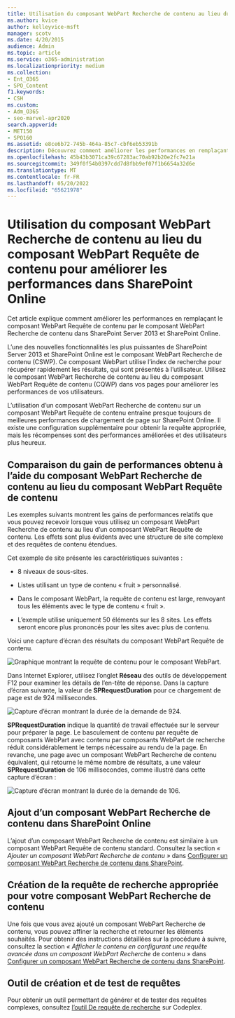 ```yaml
---
title: Utilisation du composant WebPart Recherche de contenu au lieu du composant WebPart Requête de contenu pour améliorer les performances dans SharePoint Online
ms.author: kvice
author: kelleyvice-msft
manager: scotv
ms.date: 4/20/2015
audience: Admin
ms.topic: article
ms.service: o365-administration
ms.localizationpriority: medium
ms.collection:
- Ent_O365
- SPO_Content
f1.keywords:
- CSH
ms.custom:
- Adm_O365
- seo-marvel-apr2020
search.appverid:
- MET150
- SPO160
ms.assetid: e8ce6b72-745b-464a-85c7-cbf6eb53391b
description: Découvrez comment améliorer les performances en remplaçant le composant WebPart Requête de contenu par le composant WebPart Recherche de contenu dans SharePoint Server 2013 et SharePoint Online.
ms.openlocfilehash: 45b43b3071ca39c67283ac70ab92b20e2fc7e21a
ms.sourcegitcommit: 349f0f54b0397cdd7d8fbb9ef07f1b6654a32d6e
ms.translationtype: MT
ms.contentlocale: fr-FR
ms.lasthandoff: 05/20/2022
ms.locfileid: "65621978"
---
```

# <a name="using-content-search-web-part-instead-of-content-query-web-part-to-improve-performance-in-sharepoint-online"></a>Utilisation du composant WebPart Recherche de contenu au lieu du composant WebPart Requête de contenu pour améliorer les performances dans SharePoint Online

Cet article explique comment améliorer les performances en remplaçant le composant WebPart Requête de contenu par le composant WebPart Recherche de contenu dans SharePoint Server 2013 et SharePoint Online.
  
L’une des nouvelles fonctionnalités les plus puissantes de SharePoint Server 2013 et SharePoint Online est le composant WebPart Recherche de contenu (CSWP). Ce composant WebPart utilise l’index de recherche pour récupérer rapidement les résultats, qui sont présentés à l’utilisateur. Utilisez le composant WebPart Recherche de contenu au lieu du composant WebPart Requête de contenu (CQWP) dans vos pages pour améliorer les performances de vos utilisateurs.
  
L’utilisation d’un composant WebPart Recherche de contenu sur un composant WebPart Requête de contenu entraîne presque toujours de meilleures performances de chargement de page sur SharePoint Online. Il existe une configuration supplémentaire pour obtenir la requête appropriée, mais les récompenses sont des performances améliorées et des utilisateurs plus heureux.
  
## <a name="comparing-the-performance-gain-you-get-from-using-content-search-web-part-instead-of-content-query-web-part"></a>Comparaison du gain de performances obtenu à l’aide du composant WebPart Recherche de contenu au lieu du composant WebPart Requête de contenu

Les exemples suivants montrent les gains de performances relatifs que vous pouvez recevoir lorsque vous utilisez un composant WebPart Recherche de contenu au lieu d’un composant WebPart Requête de contenu. Les effets sont plus évidents avec une structure de site complexe et des requêtes de contenu étendues.
  
Cet exemple de site présente les caractéristiques suivantes :
  
- 8 niveaux de sous-sites.
    
- Listes utilisant un type de contenu « fruit » personnalisé.
    
- Dans le composant WebPart, la requête de contenu est large, renvoyant tous les éléments avec le type de contenu « fruit ».
    
- L’exemple utilise uniquement 50 éléments sur les 8 sites. Les effets seront encore plus prononcés pour les sites avec plus de contenu.
    
Voici une capture d’écran des résultats du composant WebPart Requête de contenu.
  
![Graphique montrant la requête de contenu pour le composant WebPart.](../media/b3d41f20-dfe5-46ed-9c0a-31057e82de33.png)
  
Dans Internet Explorer, utilisez l’onglet **Réseau** des outils de développement F12 pour examiner les détails de l’en-tête de réponse. Dans la capture d’écran suivante, la valeur de **SPRequestDuration** pour ce chargement de page est de 924 millisecondes. 
  
![Capture d’écran montrant la durée de la demande de 924.](../media/343571f2-a249-4de2-bc11-2cee93498aea.png)
  
 **SPRequestDuration** indique la quantité de travail effectuée sur le serveur pour préparer la page. Le basculement de contenu par requête de composants WebPart avec contenu par composants WebPart de recherche réduit considérablement le temps nécessaire au rendu de la page. En revanche, une page avec un composant WebPart Recherche de contenu équivalent, qui retourne le même nombre de résultats, a une valeur **SPRequestDuration** de 106 millisecondes, comme illustré dans cette capture d’écran : 
  
![Capture d’écran montrant la durée de la demande de 106.](../media/b46387ac-660d-4e5e-a11c-cc430e912962.png)
  
## <a name="adding-a-content-search-web-part-in-sharepoint-online"></a>Ajout d’un composant WebPart Recherche de contenu dans SharePoint Online

L’ajout d’un composant WebPart Recherche de contenu est similaire à un composant WebPart Requête de contenu standard. Consultez la section *« Ajouter un composant WebPart Recherche de contenu »* dans [Configurer un composant WebPart Recherche de contenu dans SharePoint](https://support.office.com/article/Configure-a-Content-Search-Web-Part-in-SharePoint-0dc16de1-dbe4-462b-babb-bf8338c36c9a).
  
## <a name="creating-the-right-search-query-for-your-content-search-web-part"></a>Création de la requête de recherche appropriée pour votre composant WebPart Recherche de contenu

Une fois que vous avez ajouté un composant WebPart Recherche de contenu, vous pouvez affiner la recherche et retourner les éléments souhaités. Pour obtenir des instructions détaillées sur la procédure à suivre, consultez la section *« Afficher le contenu en configurant une requête avancée dans un composant WebPart Recherche* de contenu » dans [Configurer un composant WebPart Recherche de contenu dans SharePoint](https://support.office.com/article/Configure-a-Content-Search-Web-Part-in-SharePoint-0dc16de1-dbe4-462b-babb-bf8338c36c9a).
  
## <a name="query-building-and-testing-tool"></a>Outil de création et de test de requêtes

Pour obtenir un outil permettant de générer et de tester des requêtes complexes, consultez [l’outil De requête de recherche](https://sp2013searchtool.codeplex.com/) sur Codeplex. 
  

